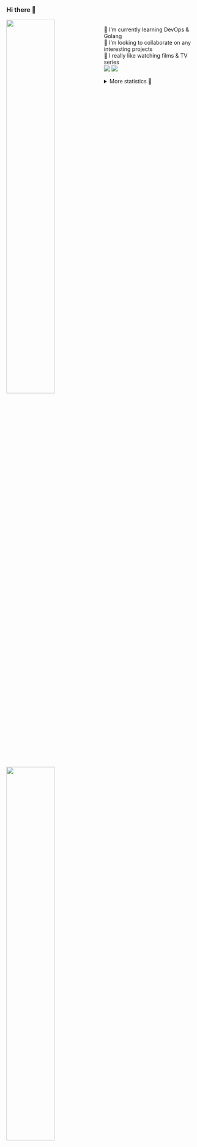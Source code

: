 ### Hi there 👋


[<img align="left" width="50%" src="https://github-readme-stats.vercel.app/api?username=rufusnufus&hide=issues&show_icons=true&count_private=true&theme=transparent&title_color=FF6F40&text_color=FBF9F8&icon_color=F48242&hide_border=true&hide_title=true#gh-dark-mode-only">](https://metrics.lecoq.io/rufusnufus#gh-dark-mode-only)
[<img align="left" width="50%" src="https://github-readme-stats.vercel.app/api?username=rufusnufus&hide=issues&show_icons=true&count_private=true&theme=transparent&title_color=FF6533&text_color=4D4644&icon_color=FF8038&hide_border=true&hide_title=true#gh-light-mode-only">](https://metrics.lecoq.io/rufusnufus#gh-light-mode-only)

<p>
  <br>
  🌱 I’m currently learning DevOps & Golang</br>
  👯 I’m looking to collaborate on any interesting projects</br>
  🎥 I really like watching films & TV series</br>
  <a href="https://linkedin.com/in/rufusnufus"><img src="https://img.shields.io/badge/linkedin-0077B5.svg?style=for-the-badge&logo=linkedin&logoColor=white"/></a>
  <a href="https://t.me/rufusnufus"><img src="https://img.shields.io/badge/-telegram-black?style=for-the-badge&color=blue&logo=telegram"/></a>
</p>

<p text-align="left">
<details>
  <summary>More statistics 👀</summary><br/>

<!--START_SECTION:waka-->
![Code Time](http://img.shields.io/badge/Code%20Time-764%20hrs%2047%20mins-blue)

![Profile Views](http://img.shields.io/badge/Profile%20Views-4-blue)

**I'm an Early 🐤** 

```text
🌞 Morning                6477 commits        █████░░░░░░░░░░░░░░░░░░░░   20.63 % 
🌆 Daytime                18288 commits       ███████████████░░░░░░░░░░   58.26 % 
🌃 Evening                5932 commits        █████░░░░░░░░░░░░░░░░░░░░   18.90 % 
🌙 Night                  693 commits         █░░░░░░░░░░░░░░░░░░░░░░░░   02.21 % 
```
📅 **I'm Most Productive on Wednesday** 

```text
Monday                   6337 commits        █████░░░░░░░░░░░░░░░░░░░░   20.19 % 
Tuesday                  5370 commits        ████░░░░░░░░░░░░░░░░░░░░░   17.11 % 
Wednesday                6924 commits        ██████░░░░░░░░░░░░░░░░░░░   22.06 % 
Thursday                 5730 commits        █████░░░░░░░░░░░░░░░░░░░░   18.25 % 
Friday                   5672 commits        █████░░░░░░░░░░░░░░░░░░░░   18.07 % 
Saturday                 777 commits         █░░░░░░░░░░░░░░░░░░░░░░░░   02.48 % 
Sunday                   580 commits         ░░░░░░░░░░░░░░░░░░░░░░░░░   01.85 % 
```


📊 **This Week I Spent My Time On** 

```text
💬 Programming Languages: 
No Activity Tracked This Week

🔥 Editors: 
No Activity Tracked This Week
```

**I Mostly Code in Go** 

```text
Go                       19 repos            █████░░░░░░░░░░░░░░░░░░░░   18.81 % 
Python                   15 repos            ████░░░░░░░░░░░░░░░░░░░░░   14.85 % 
Smarty                   5 repos             █░░░░░░░░░░░░░░░░░░░░░░░░   04.95 % 
Shell                    4 repos             █░░░░░░░░░░░░░░░░░░░░░░░░   03.96 % 
Kotlin                   3 repos             █░░░░░░░░░░░░░░░░░░░░░░░░   02.97 % 
```




 Last Updated on 11/06/2024 01:00:15 UTC
<!--END_SECTION:waka-->

</details>
</p>
